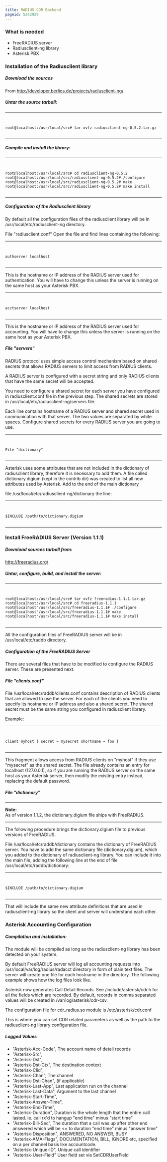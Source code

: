 ```yaml
---
title: RADIUS CDR Backend
pageid: 5242929
---
```


### What is needed


* FreeRADIUS server
* Radiusclient-ng library
* Asterisk PBX


### Installation of the Radiusclient library


##### Download the sources


From <http://developer.berlios.de/projects/radiusclient-ng/> 


##### Untar the source tarball:




---

  
  


```


root@localhost:/usr/local/src# tar xvfz radiusclient-ng-0.5.2.tar.gz 


```



---


##### Compile and install the library:




---

  
  


```


root@localhost:/usr/local/src# cd radiusclient-ng-0.5.2
root@localhost:/usr/local/src/radiusclient-ng-0.5.2#./configure 
root@localhost:/usr/local/src/radiusclient-ng-0.5.2# make 
root@localhost:/usr/local/src/radiusclient-ng-0.5.2# make install


```



---


##### Configuration of the Radiusclient library


By default all the configuration files of the radiusclient library will be in /usr/local/etc/radiusclient-ng directory. 


File "radiusclient.conf" Open the file and find lines containing the following: 




---

  
  


```


authserver localhost 


```



---


This is the hostname or IP address of the RADIUS server used for authentication. You will have to change this unless the server is running on the same host as your Asterisk PBX. 




---

  
  


```


acctserver localhost 


```



---


This is the hostname or IP address of the RADIUS server used for accounting. You will have to change this unless the server is running on the same host as your Asterisk PBX. 


##### File "servers"


RADIUS protocol uses simple access control mechanism based on shared secrets that allows RADIUS servers to limit access from RADIUS clients. 


A RADIUS server is configured with a secret string and only RADIUS clients that have the same secret will be accepted. 


You need to configure a shared secret for each server you have configured in radiusclient.conf file in the previous step. The shared secrets are stored in /usr/local/etc/radiusclient-ng/servers file. 


Each line contains hostname of a RADIUS server and shared secret used in communication with that server. The two values are separated by white spaces. Configure shared secrets for every RADIUS server you are going to use. 




---

  
  


```


File "dictionary" 


```



---


Asterisk uses some attributes that are not included in the dictionary of radiusclient library, therefore it is necessary to add them. A file called dictionary.digium (kept in the contrib dir) was created to list all new attributes used by Asterisk. Add to the end of the main dictionary 


file /usr/local/etc/radiusclient-ng/dictionary the line: 




---

  
  


```


$INCLUDE /path/to/dictionary.digium


```



---


### Install FreeRADIUS Server (Version 1.1.1)


##### Download sources tarball from:


<http://freeradius.org/> 


##### Untar, configure, build, and install the server:




---

  
  


```


root@localhost:/usr/local/src# tar xvfz freeradius-1.1.1.tar.gz 
root@localhost:/usr/local/src# cd freeradius-1.1.1 
root@localhost"/usr/local/src/freeradius-1.1.1# ./configure 
root@localhost"/usr/local/src/freeradius-1.1.1# make 
root@localhost"/usr/local/src/freeradius-1.1.1# make install 


```



---


All the configuration files of FreeRADIUS server will be in /usr/local/etc/raddb directory.


##### Configuration of the FreeRADIUS Server


There are several files that have to be modified to configure the RADIUS server. These are presented next. 


##### File "clients.conf"


File /usr/local/etc/raddb/clients.conf contains description of RADIUS clients that are allowed to use the server. For each of the clients you need to specify its hostname or IP address and also a shared secret. The shared secret must be the same string you configured in radiusclient library. 


Example: 




---

  
  


```


client myhost { secret = mysecret shortname = foo } 


```



---


This fragment allows access from RADIUS clients on "myhost" if they use "mysecret" as the shared secret. The file already contains an entry for localhost (127.0.0.1), so if you are running the RADIUS server on the same host as your Asterisk server, then modify the existing entry instead, replacing the default password. 


##### File "dictionary"




---

**Note:**  
As of version 1.1.2, the dictionary.digium file ships with FreeRADIUS.

  



---


The following procedure brings the dictionary.digium file to previous versions of FreeRADIUS. 


File /usr/local/etc/raddb/dictionary contains the dictionary of FreeRADIUS server. You have to add the same dictionary file (dictionary.digium), which you added to the dictionary of radiusclient-ng library. You can include it into the main file, adding the following line at the end of file /usr/local/etc/raddb/dictionary: 




---

  
  


```


$INCLUDE /path/to/dictionary.digium 


```



---


That will include the same new attribute definitions that are used in radiusclient-ng library so the client and server will understand each other.


### Asterisk Accounting Configuration


##### Compilation and installation:


The module will be compiled as long as the radiusclient-ng library has been detected on your system. 


By default FreeRADIUS server will log all accounting requests into /usr/local/var/log/radius/radacct directory in form of plain text files. The server will create one file for each hostname in the directory. The following example shows how the log files look like. 


Asterisk now generates Call Detail Records. See /include/asterisk/cdr.h for all the fields which are recorded. By default, records in comma separated values will be created in /var/log/asterisk/cdr-csv. 


The configuration file for cdr\_radius.so module is /etc/asterisk/cdr.conf 


This is where you can set CDR related parameters as well as the path to the radiusclient-ng library configuration file.


##### Logged Values


* "Asterisk-Acc-Code", The account name of detail records
* "Asterisk-Src",
* "Asterisk-Dst",
* "Asterisk-Dst-Ctx", The destination context
* "Asterisk-Clid",
* "Asterisk-Chan", The channel
* "Asterisk-Dst-Chan", (if applicable)
* "Asterisk-Last-App", Last application run on the channel
* "Asterisk-Last-Data", Argument to the last channel
* "Asterisk-Start-Time",
* "Asterisk-Answer-Time",
* "Asterisk-End-Time",
* "Asterisk-Duration", Duration is the whole length that the entire call lasted. ie. call rx'd to hangup "end time" minus "start time"
* "Asterisk-Bill-Sec", The duration that a call was up after other end answered which will be <= to duration "end time" minus "answer time"
* "Asterisk-Disposition", ANSWERED, NO ANSWER, BUSY
* "Asterisk-AMA-Flags", DOCUMENTATION, BILL, IGNORE etc, specified on a per channel basis like accountcode.
* "Asterisk-Unique-ID", Unique call identifier
* "Asterisk-User-Field" User field set via SetCDRUserField


